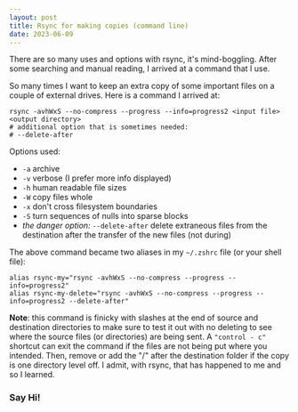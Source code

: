 ```yaml
---
layout: post
title: Rsync for making copies (command line)
date: 2023-06-09
---
```


There are so many uses and options with rsync, it's mind-boggling. After some searching and manual reading, I arrived at a command that I use.

So many times I want to keep an extra copy of some important files on a couple of external drives. Here is a command I arrived at:

```
rsync -avhWxS --no-compress --progress --info=progress2 <input file> <output directory>
# additional option that is sometimes needed:
# --delete-after
```

Options used:
* `-a` archive
* `-v` verbose (I prefer more info displayed)
* `-h` human readable file sizes
* `-W` copy files whole
* `-x` don't cross filesystem boundaries
* `-S` turn sequences of nulls into sparse blocks
* _the danger option:_ `--delete-after` delete extraneous files from the destination after the transfer of the new files (not during)

The above command became two aliases in my `~/.zshrc` file (or your shell file):
```
alias rsync-my="rsync -avhWxS --no-compress --progress --info=progress2"
alias rsync-my-delete="rsync -avhWxS --no-compress --progress --info=progress2 --delete-after"
```

**Note**: this command is finicky with slashes at the end of source and destination directories to make sure to test it out with no deleting to see where the source files (or directories) are being sent. A `"control - c"` shortcut can exit the command if the files are not being put where you intended. Then, remove or add the "/" after the destination folder if the copy is one directory level off. I admit, with rsync, that has happened to me and so I learned.

### Say Hi!

<span class="nocomment">
  <script src="https://nocomment.fiatjaf.com/embed.js" id="nocomment" data-owner="npub1vy40z9dxr943vkz6xp54elflf7hxcly46q2qwcpvzfy47qq3syxqqchgk3" data-custom-base="note1xskj4e3krta648m5tmzfga2hth52p8st2f292d0kyvxf5mn9vftqxlxc93"></script>
</span>
